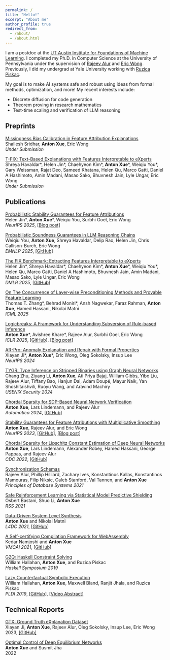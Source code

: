 ```yaml
---
permalink: /
title: "Hello!"
excerpt: "About me"
author_profile: true
redirect_from: 
  - /about/
  - /about.html
---
```



I am a postdoc at the [UT Austin Institute for Foundations of Machine Learning](https://www.ifml.institute/).
I completed my Ph.D. in Computer Science at the University of Pennsylvania under the supervision of [Rajeev Alur](https://www.cis.upenn.edu/~alur/) and [Eric Wong](https://www.cis.upenn.edu/~exwong/).
Previously, I did my undergrad at Yale University working with [Ruzica Piskac](https://www.cs.yale.edu/homes/piskac/).


My goal is to make AI systems safe and robust using ideas from formal methods, optimization, and more!
My recent interests include:
- Discrete diffusion for code generation
- Theorem proving in research mathematics
- Test-time scaling and verification of LLM reasoning


<!--
## In Progress

* Learning in-context learning.

* I am a contributor to the [Transformer Cookbook](https://github.com/pentagonalize/Transformer-Cookbook).

* I am a developer on [BrachioLab's exlib](https://github.com/BrachioLab/exlib).
-->


## Preprints
[Missingness Bias Calibration in Feature Attribution Explanations](/files/papers/sridhar2025missingness.pdf)<br>
Shailesh Sridhar, <b>Anton Xue</b>, Eric Wong<br>
<i>Under Submission</i>

[T-FIX: Text-Based Explanations with Features Interpretable to eXperts](https://shreyahavaldar.com/files/T-FIX.pdf)<br>
Shreya Havaldar\*, Helen Jin\*, Chaehyeon Kim\*, <b>Anton Xue</b>\*, Weiqiu You\*, Gary Weissman, Rajat Deo, Sameed Khatana, Helen Qu, Marco Gatti, Daniel A Hashimoto, Amin Madani, Masao Sako, Bhuvnesh Jain, Lyle Ungar, Eric Wong<br>
<i>Under Submission</i>

## Publications

[Probabilistic Stability Guarantees for Feature Attributions](https://www.arxiv.org/abs/2504.13787)<br>
Helen Jin\*, <b>Anton Xue</b>\*, Weiqiu You, Surbhi Goel, Eric Wong<br>
<i>NeurIPS 2025</i>, [[Blog post]](https://debugml.github.io/soft-stability/)

[Probabilistic Soundness Guarantees in LLM Reasoning Chains](https://arxiv.org/abs/2507.12948)<br>
Weiqiu You, <b>Anton Xue</b>, Shreya Havaldar, Delip Rao, Helen Jin, Chris Callison-Burch, Eric Wong<br>
<i>EMNLP 2025</i>, [[GitHub]](https://github.com/fallcat/ares)

[The FIX Benchmark: Extracting Features Interpretable to eXperts](https://arxiv.org/abs/2409.13684)<br>
Helen Jin\*, Shreya Havaldar\*, Chaehyeon Kim\*, <b>Anton Xue</b>\*, Weiqiu You\*, Helen Qu, Marco Gatti, Daniel A Hashimoto, Bhuvnesh Jain, Amin Madani, Masao Sako, Lyle Ungar, Eric Wong<br>
<i>DMLR 2025</i>, [[GitHub]](https://github.com/BrachioLab/exlib)

[On The Concurrence of Layer-wise Preconditioning Methods and Provable Feature Learning](https://www.arxiv.org/abs/2502.01763)<br>
Thomas T. Zhang\*, Behrad Moniri\*, Ansh Nagwekar, Faraz Rahman, <b>Anton Xue</b>, Hamed Hassani, Nikolai Matni<br>
<i>ICML 2025</i>

[Logicbreaks: A Framework for Understanding Subversion of Rule-based Inference](https://arxiv.org/abs/2407.00075)<br>
<b>Anton Xue</b>\*, Avishree Khare\*, Rajeev Alur, Surbhi Goel, Eric Wong<br>
<i>ICLR 2025</i>, [[GitHub]](https://github.com/AntonXue/tf_logic), [[Blog post]](https://debugml.github.io/logicbreaks/)

[AR-Pro: Anomaly Explanation and Repair with Formal Properties](/files/papers/ji2025arpro.pdf)<br>
Xiayan Ji\*, <b>Anton Xue</b>\*, Eric Wong, Oleg Sokolsky, Insup Lee<br>
<i>NeurIPS 2024</i>

[TYGR: Type Inference on Stripped Binaries using Graph Neural Networks](https://www.cis.upenn.edu/~alur/Usenix-Security24.pdf)<br>
Chang Zhu, Ziyang Li, <b>Anton Xue</b>, Ati Priya Bajaj, William Gibbs, Yibo Liu, Rajeev Alur, Tiffany Bao, Hanjun Dai, Adam Doupé, Mayur Naik, Yan Shoshitaishvili, Ruoyu Wang, and Aravind Machiry<br>
<i>USENIX Security 2024</i>

[Chordal Sparsity for SDP-Based Neural Network Verification](https://arxiv.org/abs/2206.03482)<br>
<b>Anton Xue</b>, Lars Lindemann, and Rajeev Alur<br>
<i>Automatica 2024</i>, [[GitHub]](https://github.com/AntonXue/nn-sdp/)

[Stability Guarantees for Feature Attributions with Multiplicative Smoothing](https://arxiv.org/abs/2307.05902)<br>
<b>Anton Xue</b>, Rajeev Alur, and Eric Wong<br>
<i>NeurIPS 2023</i>, [[GitHub]](https://github.com/debugml/mus), [[Blog post]](https://debugml.github.io/multiplicative-smoothing/)

[Chordal Sparsity for Lipschitz Constant Estimation of Deep Neural Networks](https://arxiv.org/abs/2204.00846)<br>
<b>Anton Xue</b>, Lars Lindemann, Alexander Robey, Hamed Hassani, George Pappas, and Rajeev Alur<br>
<i>CDC 2022</i>, [[GitHub]](https://github.com/AntonXue/chordal-lipsdp)

[Synchronization Schemas](/files/papers/alur2021synchronization.pdf)<br>
Rajeev Alur, Phillip Hilliard, Zachary Ives, Konstantinos Kallas, Konstantinos Mamouras, Filip Niksic, Caleb Stanford, Val Tannen, and <b>Anton Xue</b><br>
<i>Principles of Database Systems 2021</i>

[Safe Reinforcement Learning via Statistical Model Predictive Shielding](/files/papers/bastani2021safe.pdf)<br>
Osbert Bastani, Shuo Li, <b>Anton Xue</b><br>
<i>RSS 2021</i>

[Data-Driven System Level Synthesis](https://arxiv.org/abs/2011.10674)<br>
<b>Anton Xue</b> and Nikolai Matni<br>
<i>L4DC 2021</i>, [[GitHub]](https://github.com/unstable-zeros/data-driven-sls)

[A Self-certifying Compilation Framework for WebAssembly](/files/papers/namjoshi2021self.pdf)<br>
Kedar Namjoshi and <b>Anton Xue</b><br>
<i>VMCAI 2021</i>, [[GitHub]](https://github.com/nokia/web-assembly-self-certifying-compilation-framework)

[G2Q: Haskell Constraint Solving](/files/papers/hallahan2019g2q.pdf)<br>
William Hallahan, <b>Anton Xue</b>, and Ruzica Piskac<br>
<i>Haskell Symposium 2019</i>

[Lazy Counterfactual Symbolic Execution](/files/papers/hallahan2019lazy.pdf)<br>
William Hallahan, <b>Anton Xue</b>, Maxwell Bland, Ranjit Jhala, and Ruzica Piskac<br>
<i>PLDI 2019</i>, [[GitHub]](https://github.com/BillHallahan/G2), [[Video Abstract]](https://www.youtube.com/watch?v=zm08WsaxOlk)


## Technical Reports
[GTX: Ground Truth eXplanation Dataset](/files/papers/ji2023gtx.pdf)<br>
Xiayan Ji, <b>Anton Xue</b>, Rajeev Alur, Oleg Sokolsky, Insup Lee, Eric Wong<br>
2023, [[GitHub]](https://github.com/xjiae/HDDDS)

[Optimal Control of Deep Equilibrium Networks](/files/papers/xue2022optimal.pdf)<br>
<b>Anton Xue</b> and Susmit Jha<br>
2022
